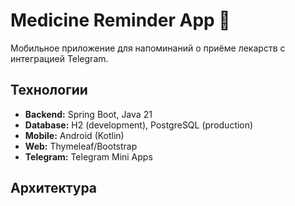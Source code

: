 # Medicine Reminder App 💊

Мобильное приложение для напоминаний о приёме лекарств с интеграцией Telegram.

## Технологии
- **Backend:** Spring Boot, Java 21
- **Database:** H2 (development), PostgreSQL (production) 
- **Mobile:** Android (Kotlin)
- **Web:** Thymeleaf/Bootstrap
- **Telegram:** Telegram Mini Apps

## Архитектура